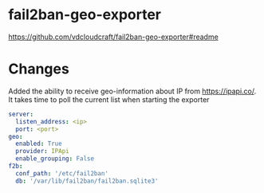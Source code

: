 # fail2ban-geo-exporter

https://github.com/vdcloudcraft/fail2ban-geo-exporter#readme

# Changes
Added the ability to receive geo-information about IP from https://ipapi.co/. It takes time to poll the current list when starting the exporter
```yaml
server:
  listen_address: <ip>
  port: <port>
geo:
  enabled: True
  provider: IPApi
  enable_grouping: False
f2b:
  conf_path: '/etc/fail2ban'
  db: '/var/lib/fail2ban/fail2ban.sqlite3'
```
